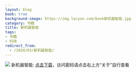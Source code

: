 ```yaml
---
layout: blog
book: true
background-image: https://img.locyoo.com/book新机器智能.jpg
category: 书籍
title: 新机器智能
tags:
- 书籍
- 科技
redirect_from:
  - /2024/03/新机器智能/
---
```

![](https://img.locyoo.com/book新机器智能.jpg)
新机器智能: <a name = "ref1" href="https://url18.ctfile.com/f/50983618-1375544608-d97c36?p=3619">点击下载</a>，访问密码请点击右上方“关于”自行查看